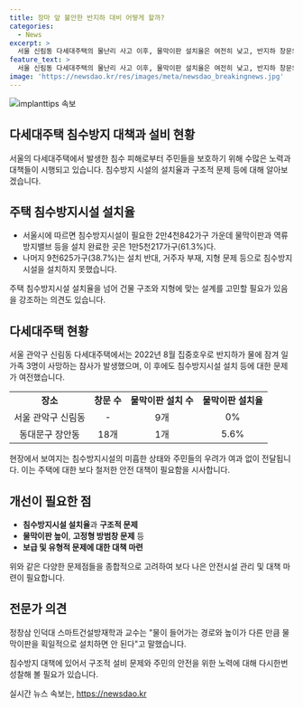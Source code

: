 ```yaml
---
title: 장마 앞 불안한 반지하 대비 어떻게 할까?
categories:
  - News
excerpt: >
  서울 신림동 다세대주택의 물난리 사고 이후, 물막이판 설치율은 여전히 낮고, 반지하 창문의 대비가 미비한 상황을 포착했다. 2년이 지난 지금도 물막이판이 설치되지 않은 반지하 방이 존재하며, 주민들은 안전에 대한 우려를 토로했다. 수해를 예방하기 위해 물막이판을 보급해야 하지만, 설치율은 61.3%에 불과하며 전문가들은 건물 구조와 지형에 맞는 설계가 더 필요하다고 지적했다.
feature_text: >
  서울 신림동 다세대주택의 물난리 사고 이후, 물막이판 설치율은 여전히 낮고, 반지하 창문의 대비가 미비한 상황을 포착했다. 2년이 지난 지금도 물막이판이 설치되지 않은 반지하 방이 존재하며, 주민들은 안전에 대한 우려를 토로했다. 수해를 예방하기 위해 물막이판을 보급해야 하지만, 설치율은 61.3%에 불과하며 전문가들은 건물 구조와 지형에 맞는 설계가 더 필요하다고 지적했다.
image: 'https://newsdao.kr/res/images/meta/newsdao_breakingnews.jpg'
---
```


<p><img src="https://newsdao.kr/res/images/meta/newsdao_breakingnews.jpg" alt="implanttips 속보" /></p>

<h2 data-ke-size="size26">다세대주택 침수방지 대책과 설비 현황</h2>

<p data-ke-size="size16">서울의 다세대주택에서 발생한 침수 피해로부터 주민들을 보호하기 위해 수많은 노력과 대책들이 시행되고 있습니다. 침수방지 시설의 설치율과 구조적 문제 등에 대해 알아보겠습니다.</p>

<h2 data-ke-size="size24">주택 침수방지시설 설치율</h2>

<ul>
    <li>서울시에 따르면 침수방지시설이 필요한 2만4천842가구 가운데 물막이판과 역류방지밸브 등을 설치 완료한 곳은 1만5천217가구(61.3%)다.</li>
    <li>나머지 9천625가구(38.7%)는 설치 반대, 거주자 부재, 지형 문제 등으로 침수방지시설을 설치하지 못했습니다.</li>
</ul>

<p data-ke-size="size16">주택 침수방지시설 설치율을 넘어 건물 구조와 지형에 맞는 설계를 고민할 필요가 있음을 강조하는 의견도 있습니다.</p>

<h2 data-ke-size="size24">다세대주택 현황</h2>

<p data-ke-size="size16">서울 관악구 신림동 다세대주택에서는 2022년 8월 집중호우로 반지하가 물에 잠겨 일가족 3명이 사망하는 참사가 발생했으며, 이 후에도 침수방지시설 설치 등에 대한 문제가 여전했습니다.</p>

<table>
    <tr>
        <td style="text-align: center; height: 17px;"><b>장소</b></td>
        <td style="text-align: center; height: 17px;"><b>창문 수</b></td>
        <td style="text-align: center; height: 17px;"><b>물막이판 설치 수</b></td>
        <td style="text-align: center; height: 17px;"><b>물막이판 설치율</b></td>
    </tr>
    <tr>
        <td style="text-align: center; height: 17px;">서울 관악구 신림동</td>
        <td style="text-align: center; height: 17px;">-</td>
        <td style="text-align: center; height: 17px;">9개</td>
        <td style="text-align: center; height: 17px;">0%</td>
    </tr>
    <tr>
        <td style="text-align: center; height: 17px;">동대문구 장안동</td>
        <td style="text-align: center; height: 17px;">18개</td>
        <td style="text-align: center; height: 17px;">1개</td>
        <td style="text-align: center; height: 17px;">5.6%</td>
    </tr>
</table>

<p data-ke-size="size16">현장에서 보여지는 침수방지시설의 미흡한 상태와 주민들의 우려가 여과 없이 전달됩니다. 이는 주택에 대한 보다 철저한 안전 대책이 필요함을 시사합니다.</p>

<h2 data-ke-size="size24">개선이 필요한 점</h2>

<ul>
    <li><b>침수방지시설 설치율</b>과 <b>구조적 문제</b></li>
    <li><b>물막이판 높이</b>, <b>고정형 방범창 문제</b> 등</li>
    <li><b>보급 및 유형적 문제에 대한 대책 마련</b></li>
</ul>

<p data-ke-size="size16">위와 같은 다양한 문제점들을 종합적으로 고려하여 보다 나은 안전시설 관리 및 대책 마련이 필요합니다.</p>

<h2 data-ke-size="size24">전문가 의견</h2>

<p data-ke-size="size16">정창삼 인덕대 스마트건설방재학과 교수는 "물이 들어가는 경로와 높이가 다른 만큼 물막이판을 획일적으로 설치하면 안 된다"고 말했습니다.</p>

<p data-ke-size="size16">침수방지 대책에 있어서 구조적 설비 문제와 주민의 안전을 위한 노력에 대해 다시한번 성찰해 볼 필요가 있습니다.</p>
실시간 뉴스 속보는, <a href="https://newsdao.kr" rel="dofollow">https://newsdao.kr</a>


